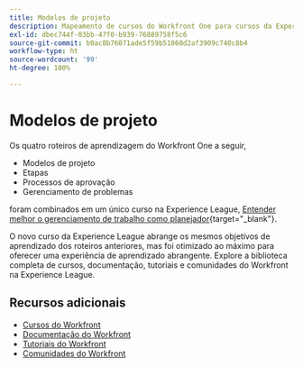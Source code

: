 ```yaml
---
title: Modelos de projeto
description: Mapeamento de cursos do Workfront One para cursos da Experience League
exl-id: dbec744f-03bb-47f0-b939-76889758f5c6
source-git-commit: b0ac8b76071ade5f59b51060d2af3909c740c8b4
workflow-type: ht
source-wordcount: '99'
ht-degree: 100%

---
```


# Modelos de projeto

Os quatro roteiros de aprendizagem do Workfront One a seguir,

* Modelos de projeto
* Etapas
* Processos de aprovação
* Gerenciamento de problemas

foram combinados em um único curso na Experience League, [Entender melhor o gerenciamento de trabalho como planejador](https://experienceleague.adobe.com/?recommended=Workfront-U-1-2022.3.planners){target="_blank"}.

O novo curso da Experience League abrange os mesmos objetivos de aprendizado dos roteiros anteriores, mas foi otimizado ao máximo para oferecer uma experiência de aprendizado abrangente.  Explore a biblioteca completa de cursos, documentação, tutoriais e comunidades do Workfront na Experience League.

## Recursos adicionais

* [Cursos do Workfront](https://experienceleague.adobe.com/?lang=pt-BR&amp;Solution=Workfront#courses)
* [Documentação do Workfront](https://experienceleague.adobe.com/docs/workfront.html?lang=pt-BR)
* [Tutoriais do Workfront](https://experienceleague.adobe.com/docs/workfront-learn/tutorials-workfront/home.html?lang=pt-BR)
* [Comunidades do Workfront](https://experienceleaguecommunities.adobe.com/t5/workfront/ct-p/workfront)
